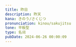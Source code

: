 ```yaml
---
title: 昨日
description: 昨天
kana: きのう/さくじつ
pronunciation: kinou/sakujitsu
tone: 平板型
type: 名词
pubDate: 2024-06-26 00:00:09
---
```

